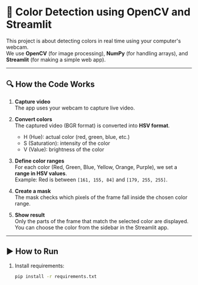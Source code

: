 # 🎨 Color Detection using OpenCV and Streamlit

This project is about detecting colors in real time using your computer's webcam.  
We use **OpenCV** (for image processing), **NumPy** (for handling arrays), and **Streamlit** (for making a simple web app).

---

## 🔍 How the Code Works

1. **Capture video**  
   The app uses your webcam to capture live video.

2. **Convert colors**  
   The captured video (BGR format) is converted into **HSV format**.  
   - H (Hue): actual color (red, green, blue, etc.)  
   - S (Saturation): intensity of the color  
   - V (Value): brightness of the color  

3. **Define color ranges**  
   For each color (Red, Green, Blue, Yellow, Orange, Purple), we set a **range in HSV values**.  
   Example: Red is between `[161, 155, 84]` and `[179, 255, 255]`.

4. **Create a mask**  
   The mask checks which pixels of the frame fall inside the chosen color range.

5. **Show result**  
   Only the parts of the frame that match the selected color are displayed.  
   You can choose the color from the sidebar in the Streamlit app.

---

## ▶️ How to Run

1. Install requirements:
   ```bash
   pip install -r requirements.txt
